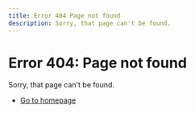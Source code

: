 ```yaml
---
title: Error 404 Page not found
description: Sorry, that page can't be found.
---
```

 
<Hero slots="heading, text, buttons" variant="fullwidth" theme="lightest"/>

# Error 404: Page not found

Sorry, that page can't be found.

* [Go to homepage](https://developer.adobe.com)